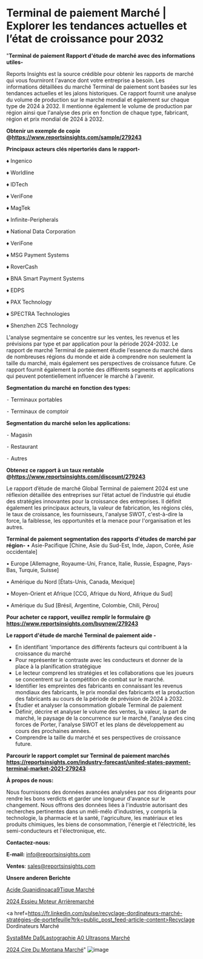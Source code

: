 # Terminal de paiement Marché | Explorer les tendances actuelles et l’état de croissance pour 2032

"<strong>Terminal de paiement Rapport d'étude de marché avec des informations utiles-</strong>

Reports Insights est la source crédible pour obtenir les rapports de marché qui vous fourniront l'avance dont votre entreprise a besoin. Les informations détaillées du marché Terminal de paiement sont basées sur les tendances actuelles et les jalons historiques. Ce rapport fournit une analyse du volume de production sur le marché mondial et également sur chaque type de 2024 à 2032. Il mentionne également le volume de production par région ainsi que l'analyse des prix en fonction de chaque type, fabricant, région et prix mondial de 2024 à 2032.

<strong><b>Obtenir un exemple de copie @</b></strong><a href=https://www.reportsinsights.com/sample/279243><strong><b>https://www.reportsinsights.com/sample/279243</b></strong></a>

<b>Principaux acteurs clés répertoriés dans le rapport-</b>

<b> </b>♦ Ingenico

♦ Worldline

♦ IDTech

♦ VeriFone

♦ MagTek

♦ Infinite-Peripherals

♦ National Data Corporation

♦ VeriFone

♦ MSG Payment Systems

♦ RoverCash

♦ BNA Smart Payment Systems 

♦ EDPS

♦ PAX Technology

♦ SPECTRA Technologies

♦ Shenzhen ZCS Technology

L'analyse segmentaire se concentre sur les ventes, les revenus et les prévisions par type et par application pour la période 2024-2032. Le rapport de marché Terminal de paiement étudie l'essence du marché dans de nombreuses régions du monde et aide à comprendre non seulement la taille du marché, mais également ses perspectives de croissance future. Ce rapport fournit également la portée des différents segments et applications qui peuvent potentiellement influencer le marché à l'avenir.

<strong>Segmentation du marché en fonction des types:</strong>


⁃ Terminaux portables

⁃ Terminaux de comptoir

<strong>Segmentation du marché selon les applications:</strong>


⁃ Magasin

⁃ Restaurant

⁃ Autres

<strong><b>Obtenez ce rapport à un taux rentable @</b></strong><a href=https://www.reportsinsights.com/discount/279243><strong><b>https://www.reportsinsights.com/discount/279243</b></strong></a>

Le rapport d’étude de marché Global Terminal de paiement 2024 est une réflexion détaillée des entreprises sur l’état actuel de l’industrie qui étudie des stratégies innovantes pour la croissance des entreprises. Il définit également les principaux acteurs, la valeur de fabrication, les régions clés, le taux de croissance, les fournisseurs, l'analyse SWOT, c'est-à-dire la force, la faiblesse, les opportunités et la menace pour l'organisation et les autres.

<strong>Terminal de paiement segmentation des rapports d'études de marché par région-</strong>
• Asie-Pacifique [Chine, Asie du Sud-Est, Inde, Japon, Corée, Asie occidentale]

• Europe [Allemagne, Royaume-Uni, France, Italie, Russie, Espagne, Pays-Bas, Turquie, Suisse]

• Amérique du Nord [États-Unis, Canada, Mexique]

• Moyen-Orient et Afrique [CCG, Afrique du Nord, Afrique du Sud]

• Amérique du Sud [Brésil, Argentine, Colombie, Chili, Pérou]

<strong>Pour acheter ce rapport, veuillez remplir le formulaire @   <a href=https://www.reportsinsights.com/buynow/279243>https://www.reportsinsights.com/buynow/279243</a></strong>

<strong>Le rapport d'étude de marché Terminal de paiement aide -</strong>
<ul>
  <li>En identifiant 'importance des différents facteurs qui contribuent à la croissance du marché</li>
  <li>Pour représenter le contraste avec les conducteurs et donner de la place à la planification stratégique</li>
  <li>Le lecteur comprend les stratégies et les collaborations que les joueurs se concentrent sur la compétition de combat sur le marché.</li>
  <li>Identifier les empreintes des fabricants en connaissant les revenus mondiaux des fabricants, le prix mondial des fabricants et la production des fabricants au cours de la période de prévision de 2024 à 2032.</li>
  <li>Étudier et analyser la consommation globale Terminal de paiement</li>
  <li>Définir, décrire et analyser le volume des ventes, la valeur, la part de marché, le paysage de la concurrence sur le marché, l'analyse des cinq forces de Porter, l'analyse SWOT et les plans de développement au cours des prochaines années.</li>
  <li>Comprendre la taille du marché et ses perspectives de croissance future.</li>
</ul>

<strong>Parcourir le rapport complet sur Terminal de paiement marchés <a href=https://reportsinsights.com/industry-forecast/united-states-payment-terminal-market-2021-279243>https://reportsinsights.com/industry-forecast/united-states-payment-terminal-market-2021-279243</a></strong>

<strong>À propos de nous:</strong>

Nous fournissons des données avancées analysées par nos dirigeants pour rendre les bons verdicts et garder une longueur d'avance sur le changement. Nous offrons des données liées à l'industrie autorisant des recherches pertinentes dans un méli-mélo d'industries, y compris la technologie, la pharmacie et la santé, l'agriculture, les matériaux et les produits chimiques, les biens de consommation, l'énergie et l'électricité, les semi-conducteurs et l'électronique, etc.

<strong>Contactez-nous:</strong>

<strong>E-mail:</strong> <a href=mailto:info@reportsinsights.com>info@reportsinsights.com</a>

<strong>Ventes</strong>: <a href=mailto:sales@reportsinsights.com>sales@reportsinsights.com</a>

<strong>Unsere anderen Berichte</strong>

<a href=https://www.linkedin.com/pulse/acide-guanidinoac%C3%A9tique-march%C3%A9-2024-part-croissance-ztgte/>Acide Guanidinoaca9Tique Marché</a>

<a href=https://www.linkedin.com/pulse/2024-essieu-moteur-arrièremarché-analyse-approfondie-rqege/>2024 Essieu Moteur Arrièremarché</a>

<a href=https://fr.linkedin.com/pulse/recyclage-dordinateurs-marché-stratégies-de-portefeuille?trk=public_post_feed-article-content>Recyclage Dordinateurs Marché</a>

<a href=https://www.linkedin.com/pulse/syst%C3%A8me-d%C3%A9lastographie-%C3%A0-ultrasons-march%C3%A9-tcm2f/>Systa8Me Da9Lastographie A0 Ultrasons Marché</a>

<a href=https://www.linkedin.com/pulse/2024-cire-du-montana-march%C3%A9-de-rapport-analyse-qhu0c/>2024 Cire Du Montana Marché</a>"
![image](https://github.com/daminid12/RImarket/assets/158430485/8ae4192d-e1f1-4dd0-8423-74716b500f4f)

